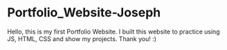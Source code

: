 # Portfolio_Website-Joseph

Hello, this is my first Portfolio Website. I built this website to practice using JS, HTML, CSS and show my projects. Thank you! :)
